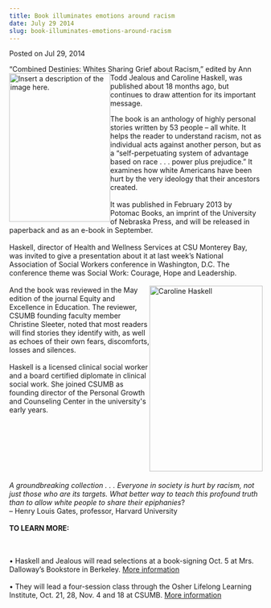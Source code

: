 ```yaml
---
title: Book illuminates emotions around racism
date: July 29 2014
slug: book-illuminates-emotions-around-racism
---
```





<span class="date">Posted on Jul 29, 2014    </span>
<p>&#x201C;Combined Destinies: Whites Sharing Grief about Racism,&#x201D; edited
by Ann Todd Jealous and Caroline&#xA0;<img alt="Insert a description of the image here." src="http://news.csumb.edu/sites/default/files/65/attachments/news/images/combined_destinies_book_jacket.png" style="width:201px; height:295px; float:left">Haskell, was
published about 18 months ago, but continues to draw attention for
its important message.</img></p>
<p>The book is an anthology of highly personal stories written by
53 people &#x2013; all white. It helps the reader to understand racism,
not as individual acts against another person, but as a
&#x201C;self-perpetuating system of advantage based on race . . . power
plus prejudice.&#x201D; It examines how white Americans have been hurt by
the very ideology that their ancestors created.<br>
<br>
It was published in February 2013 by Potomac Books, an imprint of
the University of Nebraska Press, and will be released in paperback
and as an e-book in September.<br>
<br>
Haskell, director of Health and Wellness Services at CSU Monterey
Bay, was invited to give a presentation about it at last week&#x2019;s
National Association of Social Workers conference in Washington,
D.C. The conference theme was Social Work: Courage, Hope and
Leadership.<br>
<br>
<img alt="Caroline Haskell" src="http://news.csumb.edu/sites/default/files/65/attachments/news/images/caroline_haskell.png" style="width:225px; height:369px; float:right">And the book was
reviewed in the May edition of the journal Equity and Excellence in
Education. The reviewer, CSUMB founding faculty member Christine
Sleeter, noted that most readers will find stories they identify
with, as well as echoes of their own fears, discomforts, losses and
silences.<br>
<br>
Haskell is a licensed clinical social worker and a board certified
diplomate in clinical social work. She joined CSUMB as founding
director of the Personal Growth and Counseling Center in the
university&apos;s early years.</br></br></img></br></br></br></br></br></br></p>
<p><em>A groundbreaking collection . . . Everyone in society is
hurt by racism, not just those who are its targets. What better way
to teach this profound truth than to allow white people to share
their epiphanies</em>?<br>
&#x2013; Henry Louis Gates, professor, Harvard University<br>
<br>
<strong>TO LEARN MORE:</strong></br></br></br></p>
<p>&#x2022; Haskell and Jealous will read selections at a book-signing
Oct. 5 at Mrs. Dalloway&#x2019;s Bookstore in Berkeley. <a href="http://www.mrsdalloways.com" rel="nofollow">More
information</a><br>
<br>
&#x2022; They will lead a four-session class through the Osher Lifelong
Learning Institute, Oct. 21, 28, Nov. 4 and 18 at CSUMB. <a href="http://csumb.edu/olli" rel="nofollow">More information</a></br></br></p>





